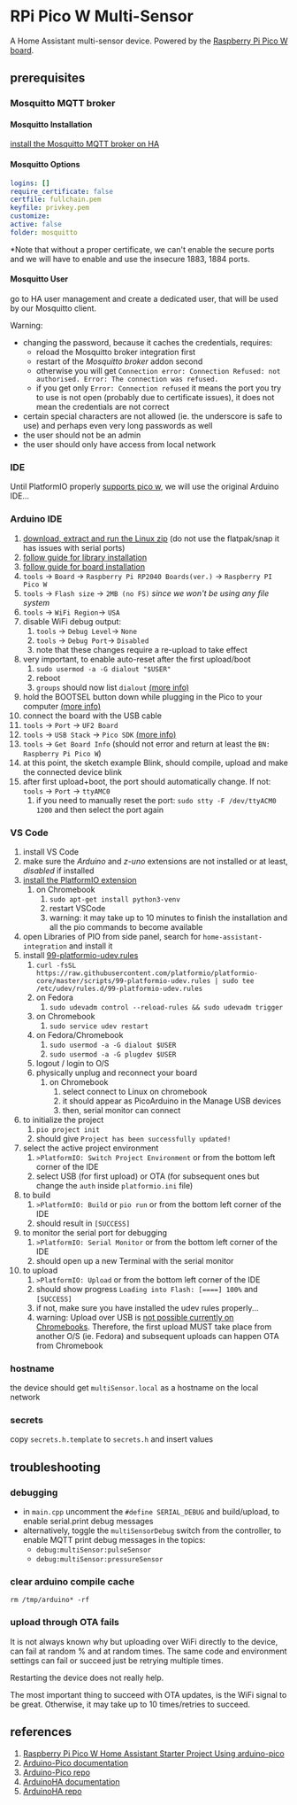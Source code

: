 # RPi Pico W Multi-Sensor

A Home Assistant multi-sensor device. Powered by the [Raspberry Pi Pico W board](https://www.raspberrypi.com/documentation/microcontrollers/raspberry-pi-pico.html).

## prerequisites

### Mosquitto MQTT broker

#### Mosquitto Installation

[install the Mosquitto MQTT broker on HA](https://github.com/home-assistant/addons/blob/master/mosquitto/DOCS.md)

#### Mosquitto Options

```yaml
logins: []
require_certificate: false
certfile: fullchain.pem
keyfile: privkey.pem
customize:
active: false
folder: mosquitto
```

\*Note that without a proper certificate, we can't enable the secure ports and we will have to enable and use the insecure 1883, 1884 ports.

#### Mosquitto User

go to HA user management and create a dedicated user, that will be used by our Mosquitto client.

Warning:

- changing the password, because it caches the credentials, requires:
  - reload the Mosquitto broker integration first
  - restart of the _Mosquitto broker_ addon second
  - otherwise you will get `Connection error: Connection Refused: not authorised. Error: The connection was refused.`
  - if you get only `Error: Connection refused` it means the port you try to use is not open (probably due to certificate issues), it does not mean the credentials are not correct
- certain special characters are not allowed (ie. the underscore is safe to use) and perhaps even very long passwords as well
- the user should not be an admin
- the user should only have access from local network

### IDE

Until PlatformIO properly [supports pico w](https://github.com/platformio/platform-raspberrypi/pull/36), we will use the original Arduino IDE...

### Arduino IDE

1. [download, extract and run the Linux zip](https://www.arduino.cc/en/software) (do not use the flatpak/snap it has issues with serial ports)
1. [follow guide for library installation](https://dawidchyrzynski.github.io/arduino-home-assistant/documents/getting-started/installation.html#arduino-ide)
1. [follow guide for board installation](https://arduino-pico.readthedocs.io/en/latest/install.html#installing-via-arduino-boards-manager)
1. `tools` -> `Board` -> `Raspberry Pi RP2040 Boards(ver.)` -> `Raspberry PI Pico W`
1. `tools` -> `Flash size` -> `2MB (no FS)` _since we won't be using any file system_
1. `tools` -> `WiFi Region`-> `USA`
1. disable WiFi debug output:
   1. `tools` -> `Debug Level`-> `None`
   1. `tools` -> `Debug Port`-> `Disabled`
   1. note that these changes require a re-upload to take effect
1. very important, to enable auto-reset after the first upload/boot
   1. `sudo usermod -a -G dialout "$USER"`
   1. reboot
   1. `groups` should now list `dialout` [(more info)](https://support.arduino.cc/hc/en-us/articles/360016495679-Fix-port-access-on-Linux)
1. hold the BOOTSEL button down while plugging in the Pico to your computer [(more info)](https://arduino-pico.readthedocs.io/en/latest/install.html#uploading-sketches)
1. connect the board with the USB cable
1. `tools` -> `Port` -> `UF2 Board`
1. `tools` -> `USB Stack` -> `Pico SDK` [(more info)](https://arduino-pico.readthedocs.io/en/latest/usb.html)
1. `tools` -> `Get Board Info` (should not error and return at least the `BN: Raspberry Pi Pico W`)
1. at this point, the sketch example Blink, should compile, upload and make the connected device blink
1. after first upload+boot, the port should automatically change. If not: `tools` -> `Port` -> `ttyAMC0`
   1. if you need to manually reset the port: `sudo stty -F /dev/ttyACM0 1200` and then select the port again

### VS Code

1. install VS Code
1. make sure the _Arduino_ and _z-uno_ extensions are not installed or at least, _disabled_ if installed
1. [install the PlatformIO extension](https://platformio.org/platformio-ide)
   1. on Chromebook
      1. `sudo apt-get install python3-venv`
      1. restart VSCode
      1. warning: it may take up to 10 minutes to finish the installation and all the pio commands to become available
1. open Libraries of PIO from side panel, search for `home-assistant-integration` and install it
1. install [99-platformio-udev.rules](https://docs.platformio.org/en/latest/core/installation/udev-rules.html)
   1. `curl -fsSL https://raw.githubusercontent.com/platformio/platformio-core/master/scripts/99-platformio-udev.rules | sudo tee /etc/udev/rules.d/99-platformio-udev.rules`
   1. on Fedora
      1. `sudo udevadm control --reload-rules && sudo udevadm trigger`
   1. on Chromebook
      1. `sudo service udev restart`
   1. on Fedora/Chromebook
      1. `sudo usermod -a -G dialout $USER`
      1. `sudo usermod -a -G plugdev $USER`
   1. logout / login to O/S
   1. physically unplug and reconnect your board
      1. on Chromebook
         1. select connect to Linux on chromebook
         1. it should appear as PicoArduino in the Manage USB devices
         1. then, serial monitor can connect
1. to initialize the project
   1. `pio project init`
   1. should give `Project has been successfully updated!`
1. select the active project environment
    1. `>PlatformIO: Switch Project Environment` or from the bottom left corner of the IDE
    1. select USB (for first upload) or OTA (for subsequent ones but change the `auth` inside `platformio.ini` file)
1. to build
   1. `>PlatformIO: Build` or `pio run` or from the bottom left corner of the IDE
   1. should result in `[SUCCESS]`
1. to monitor the serial port for debugging
   1. `>PlatformIO: Serial Monitor` or from the bottom left corner of the IDE
   1. should open up a new Terminal with the serial monitor
1. to upload
   1. `>PlatformIO: Upload` or from the bottom left corner of the IDE
   1. should show progress `Loading into Flash: [====] 100%` and `[SUCCESS]`
   1. if not, make sure you have installed the udev rules properly...
   1. warning: Upload over USB is [not possible currently on Chromebooks](https://bugs.chromium.org/p/chromium/issues/detail?id=980456). Therefore, the first upload MUST take place from another O/S (ie. Fedora) and subsequent uploads can happen OTA from Chromebook

### hostname

the device should get `multiSensor.local` as a hostname on the local network

### secrets

copy `secrets.h.template` to `secrets.h` and insert values

## troubleshooting

### debugging

- in `main.cpp` uncomment the `#define SERIAL_DEBUG` and build/upload, to enable serial.print debug messages
- alternatively, toggle the `multiSensorDebug` switch from the controller, to enable MQTT print debug messages in the topics:
  - `debug:multiSensor:pulseSensor`
  - `debug:multiSensor:pressureSensor`

### clear arduino compile cache

`rm /tmp/arduino* -rf`

### upload through OTA fails

It is not always known why but uploading over WiFi directly to the device, can fail at random % and at random times.
The same code and environment settings can fail or succeed just be retrying multiple times.

Restarting the device does not really help.

The most important thing to succeed with OTA updates, is the WiFi signal to be great.
Otherwise, it may take up to 10 times/retries to succeed.

## references

1. [Raspberry Pi Pico W Home Assistant Starter Project Using arduino-pico](https://github.com/daniloc/PicoW_HomeAssistant_Starter)
1. [Arduino-Pico documentation](https://arduino-pico.readthedocs.io/en/latest/)
1. [Arduino-Pico repo](https://github.com/earlephilhower/arduino-pico)
1. [ArduinoHA documentation](https://dawidchyrzynski.github.io/arduino-home-assistant/)
1. [ArduinoHA repo](https://github.com/dawidchyrzynski/arduino-home-assistant/)
